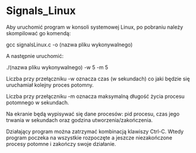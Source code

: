 # Signals_Linux

Aby uruchomić program w konsoli systemowej Linux, po pobraniu należy skompilować go komendą:

gcc signalsLinux.c -o (nazwa pliku wykonywalnego)
  
A następnie uruchomić:

./(nazwa pliku wykonywalnego) -w 5 -m 5
  
Liczba przy przełączniku -w oznacza czas (w sekundach) co jaki będzie się uruchamiał kolejny proces potomny.

Liczba przy przełączniku -m oznacza maksymalną długość życia procesu potomnego w sekundach.
  
Na ekranie będą wypisywać się dane procesów: pid procesu, czas jego trwania w sekundach oraz godzina utworzenia/zakończenia.
  
Działający program można zatrzymać kombinacją klawiszy Ctrl-C. Wtedy program poczeka na wszystkie rozpoczęte a jeszcze niezakończone
procesy potomne i zakończy swoje działanie.
